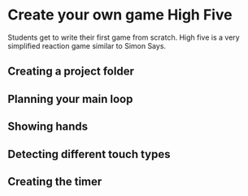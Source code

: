# Create your own game High Five

Students get to write their first game from scratch. High five is a very
simplified reaction game similar to Simon Says.

## Creating a project folder

## Planning your main loop

## Showing hands

## Detecting different touch types

## Creating the timer
